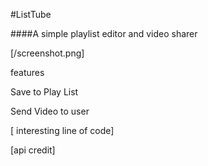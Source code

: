 #ListTube


####A simple playlist editor and video sharer

[/screenshot.png]

features

Save to Play List

Send Video to user

[ interesting line of code]

[api credit]
